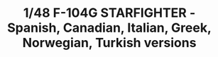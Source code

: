 ---
layout: product
title: "1/48 F-104G STARFIGHTER - Spanish, Canadian, Italian, Greek, Norwegian, Turkish versions"
price: "6200" 
desc: "Maketa"
img_path: "/assets/img/AMIG8504.webp"
brand: "N/A"
available: false
special_offer: false
new: false
soon: false
cat: "010000"
subcat: "011400"
subsubcat: "0N/A"
sifra: "AMIG8504"
popular: false
---